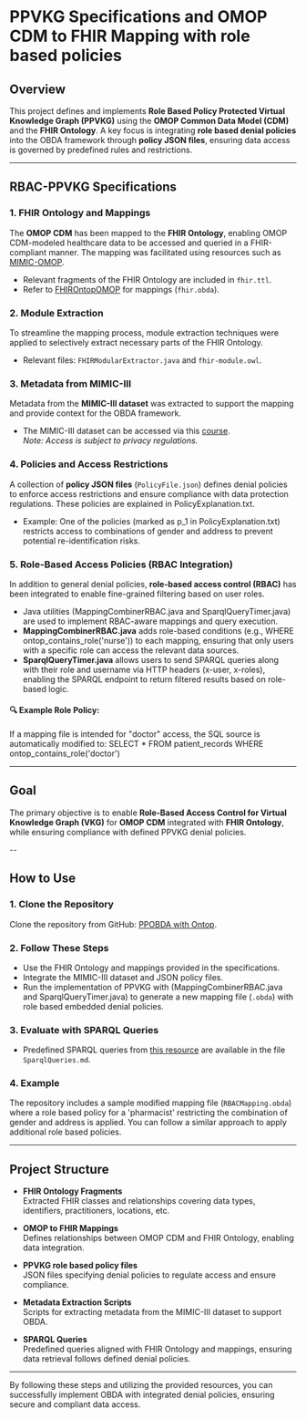 # PPVKG Specifications and OMOP CDM to FHIR Mapping with role based policies

## Overview

This project defines and implements **Role Based Policy Protected Virtual Knowledge Graph (PPVKG)** using the **OMOP Common Data Model (CDM)** and the **FHIR Ontology**. A key focus is integrating **role based denial policies** into the OBDA framework through **policy JSON files**, ensuring data access is governed by predefined rules and restrictions.

---

## RBAC-PPVKG Specifications

### 1. **FHIR Ontology and Mappings**  
The **OMOP CDM** has been mapped to the **FHIR Ontology**, enabling OMOP CDM-modeled healthcare data to be accessed and queried in a FHIR-compliant manner. The mapping was facilitated using resources such as [MIMIC-OMOP](https://github.com/MIT-LCP/mimic-omop).  
- Relevant fragments of the FHIR Ontology are included in `fhir.ttl`.
- Refer to [FHIROntopOMOP](https://github.com/fhircat/FHIROntopOMOP/tree/main) for mappings (`fhir.obda`).

### 2. **Module Extraction**  
To streamline the mapping process, module extraction techniques were applied to selectively extract necessary parts of the FHIR Ontology.  
- Relevant files: `FHIRModularExtractor.java` and `fhir-module.owl`.

### 3. **Metadata from MIMIC-III**  
Metadata from the **MIMIC-III dataset** was extracted to support the mapping and provide context for the OBDA framework.  
- The MIMIC-III dataset can be accessed via this [course](https://wiki.knox.cs.aau.dk/mimic-iii_extraction/MIMIC-III).  
  *Note: Access is subject to privacy regulations.*

### 4. **Policies and Access Restrictions**  
A collection of **policy JSON files** (`PolicyFile.json`) defines denial policies to enforce access restrictions and ensure compliance with data protection regulations. These policies are explained in PolicyExplanation.txt.

- Example: One of the policies (marked as p_1 in PolicyExplanation.txt) restricts access to combinations of gender and address to prevent potential re-identification risks.
### 5. **Role-Based Access Policies (RBAC Integration)**  
In addition to general denial policies, **role-based access control (RBAC)** has been integrated to enable fine-grained filtering based on user roles.

- Java utilities (MappingCombinerRBAC.java and SparqlQueryTimer.java) are used to implement RBAC-aware mappings and query execution.
- **MappingCombinerRBAC.java** adds role-based conditions (e.g., WHERE ontop_contains_role('nurse')) to each mapping, ensuring that only users with a specific role can access the relevant data sources.
- **SparqlQueryTimer.java** allows users to send SPARQL queries along with their role and username via HTTP headers (x-user, x-roles), enabling the SPARQL endpoint to return filtered results based on role-based logic.

#### 🔍 Example Role Policy:
If a mapping file is intended for "doctor" access, the SQL source is automatically modified to:
SELECT * FROM patient_records WHERE ontop_contains_role('doctor')

---

## Goal

The primary objective is to enable **Role-Based Access Control for Virtual Knowledge Graph (VKG)** for **OMOP CDM** integrated with **FHIR Ontology**, while ensuring compliance with defined PPVKG denial policies.

--

## How to Use

### 1. Clone the Repository  
Clone the repository from GitHub:
[PPOBDA with Ontop](https://github.com/divyabaura/PPOBDA-with-Ontop).

### 2. Follow These Steps  
- Use the FHIR Ontology and mappings provided in the specifications.
- Integrate the MIMIC-III dataset and JSON policy files.
- Run the implementation of PPVKG with (MappingCombinerRBAC.java and SparqlQueryTimer.java) to generate a new mapping file (`.obda`) with role based embedded denial policies.

### 3. Evaluate with SPARQL Queries  
- Predefined SPARQL queries from [this resource](https://github.com/fhircat/FHIROntopOMOP/blob/main/evaluation/jbi-2022-queries.md) are available in the file `SparqlQueries.md`.

### 4. Example  
The repository includes a sample modified mapping file (`RBACMapping.obda`) where a role based policy for a 'pharmacist' restricting the combination of gender and address is applied. You can follow a similar approach to apply additional role based policies. 


---

## Project Structure

- **FHIR Ontology Fragments**  
  Extracted FHIR classes and relationships covering data types, identifiers, practitioners, locations, etc.

- **OMOP to FHIR Mappings**  
  Defines relationships between OMOP CDM and FHIR Ontology, enabling data integration.

- **PPVKG role based policy files**  
  JSON files specifying denial policies to regulate access and ensure compliance.

- **Metadata Extraction Scripts**  
  Scripts for extracting metadata from the MIMIC-III dataset to support OBDA.

- **SPARQL Queries**  
  Predefined queries aligned with FHIR Ontology and mappings, ensuring data retrieval follows defined denial policies.

---

By following these steps and utilizing the provided resources, you can successfully implement OBDA with integrated denial policies, ensuring secure and compliant data access.

